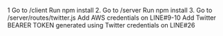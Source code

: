 1 Go to /client
	Run npm install 
2. Go to /server
    Run npm install
3. Go to /server/routes/twitter.js
	Add AWS credentials on LINE#9-10
    Add Twitter BEARER TOKEN generated using Twitter credentials on LINE#26